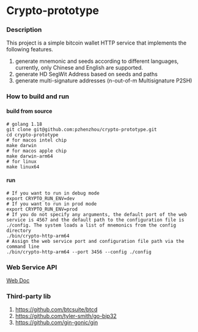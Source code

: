 # Crypto-prototype

### Description

This project is a simple bitcoin wallet HTTP service that implements the following features.

1. generate mnemonic and seeds according to different languages, currently, only Chinese and English are supported.
2. generate HD SegWit Address based on seeds and paths
3. generate multi-signature addresses (n-out-of-m Multisignature P2SH)

### How to build and run

#### build from source

```shell
# golang 1.18 
git clone git@github.com:pzhenzhou/crypto-prototype.git
cd crypto-prototype
# for macos intel chip
make darwin
# for macos apple chip
make darwin-arm64
# for linux
make linux64
```

#### run

```shell
# If you want to run in debug mode
export CRYPTO_RUN_ENV=dev
# If you want to run in prod mode
export CRYPTO_RUN_ENV=prod
# If you do not specify any arguments, the default port of the web service is 4567 and the default path to the configuration file is ./config. The system loads a list of mnemonics from the config directory
./bin/crypto-http-arm64 
# Assign the web service port and configuration file path via the command line
./bin/crypto-http-arm64 --port 3456 --config ./config 
```

### Web Service API
[Web Doc](./pkg/web/README.md)

### Third-party lib
1. https://github.com/btcsuite/btcd
2. https://github.com/tyler-smith/go-bip32
3. https://github.com/gin-gonic/gin

